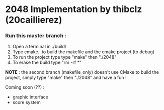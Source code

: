 # 2048 Implementation by thibclz (20caillierez)

### Run this master branch :

1) Open a terminal in ./build/
2) Type cmake.. to build the makefile and the cmake project (to debug)
3) To run the project type type "make" then "./2048"
4) To erase the build type "rm -rf *"

**NOTE** : the second branch (makefile_only) doesn't use CMake to build the project, simply type "make" then "./2048" and have a fun ! 

Coming soon (??) :
* graphic interface
* score system